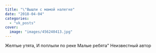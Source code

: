 ```yaml
---
title: "\"Вышли с мамой налегке"
date: "2018-04-04"
categories: 
  - "vk_posts"
cover:
  image: "images/456240413.jpg"
---
```


Желтые утята, И поплыли по реке Малые ребята" Неизвестный автор
